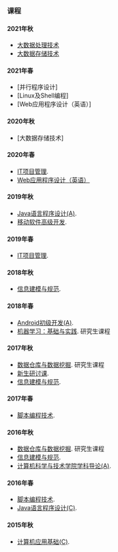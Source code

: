 ### 课程

#### 2021年秋

- [大数据处理技术](courses/2021Autumn-BigDataProcessingTechnology.html)
- [大数据存储技术](courses/2021Autumn-DataStorageTechnology.html)

#### 2021年春

- [并行程序设计]
- [Linux及Shell编程]
- [Web应用程序设计（英语）]

#### 2020年秋

- [大数据存储技术]

#### 2020年春

- [IT项目管理](courses/2020Spring-InformationTechnologyProjectManagement-cn.html). 
- [Web应用程序设计（英语）](courses/2020Spring-WebDevelopment.html)

#### 2019年秋

* [Java语言程序设计(A)](courses/2019Fall-JavaProgramming-cn.html). 
* [移动软件高级开发](courses/2019Fall-MobileSoftwareAdvancedDevelopment-cn.html). 

#### 2019年春
* [IT项目管理](courses/2019Spring-InformationTechnologyProjectManagement-cn.html). 

#### 2018年秋
* [信息建模与规范](courses/2018Fall-InformationModellingAndSpecification-cn.html). 

#### 2018年春
* [Android初级开发(A)](courses/2018Spring-AndroidProgramming-cn.html). 
* [机器学习：基础与实践](courses/2018Spring-MachineLearning-cn.html). 研究生课程

#### 2017年秋
* [数据仓库与数据挖掘](courses/2017Fall-DataMining-cn.html). 研究生课程
* [新生研讨课](courses/2017Fall-FreshmanSeminar-cn.html). 
* [信息建模与规范](courses/2017Fall-InformationModellingAndSpecification-cn.html). 

#### 2017年春
* [脚本编程技术](courses/2017Spring-ScriptProgramming-cn.html). 

#### 2016年秋
* [数据仓库与数据挖掘](courses/2016Fall-DataMining-cn.html). 研究生课程
* [信息建模与规范](courses/2016Fall-InformationModellingAndSpecification-cn.html). 
* [计算机科学与技术学院学科导论(A)](courses/2016Fall-IntroductionToSoftwareEngineering-cn.html). 

#### 2016年春
* [脚本编程技术](courses/2016Spring-ScriptProgramming-cn.html). 
* [Java语言程序设计(C)](courses/2016Spring-JavaProgramming-cn.html). 

#### 2015年秋
* [计算机应用基础(C)](courses/2015Fall-IntroductionToComputer-cn.html). 

